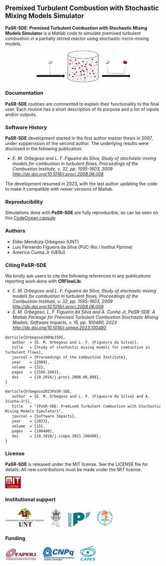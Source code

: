 ## Premixed Turbulent Combustion with Stochastic Mixing Models Simulator

**PaSR-SDE: Premixed Turbulent Combustion with Stochastic Mixing Models Simulator** is a Matlab code to simulate premixed turbulent combustion in a partially stirred reactor using stochastic micro-mixing models.

<p align="center">
<img src="logo/PaSR.png" width="60%">
</p>

### Documentation

**PaSR-SDE** routines are commented to explain their functionality to the final user. Each routine has a short description of its purpose and a list of inputs and/or outputs.

### Software History

**PaSR-SDE** development started in the first author master thesis in 2007, under suppervision of the second author. The underlying results were disclosed in the following publication:
- *E. M. Orbegoso and L. F. Figueira da Silva, Study of stochastic mixing models for combustion in turbulent flows, Proceedings of the Combustion Institute, v. 32, pp. 1595-1603, 2009 http://dx.doi.org/10.1016/j.proci.2008.06.008*

The development resumed in 2023, with the last author updating the code to make it compatible with newer versions of Matlab.

### Reproducibility
Simulations done with **PaSR-SDE** are fully reproducible, as can be seen on this <a href="https://codeocean.com/capsule/3034874/tree/v1" target="_blank">CodeOcean capsule</a>

### Authors
- Elder Mendoza Orbegoso (UNT)
- Luis Fernando Figueira da Silva (PUC-Rio / Institut Pprime)
- Americo Cunha Jr (UERJ)

### Citing PaSR-SDE

We kindly ask users to cite the following references in any publications reporting work done with **CRFlowLib**:
- *E. M. Orbegoso and L. F. Figueira da Silva, Study of stochastic mixing models for combustion in turbulent flows, Proceedings of the Combustion Institute, v. 32, pp. 1595-1603, 2009 http://dx.doi.org/10.1016/j.proci.2008.06.008*
- *E. M. Orbegoso, L. F. Figueira da Silva and A. Cunha Jr, PaSR-SDE: A Matlab Package for Premixed Turbulent Combustion Stochastic Mixing Models, Software Impacts, v. 15, pp. 100480, 2023 http://dx.doi.org/10.1016/j.simpa.2023.100480*

```
@article{Orbegoso2009p1595,
   author  = {E. M. Orbegoso and L. F. {Figueira da Silva}},
   title   = {Study of stochastic mixing models for combustion in turbulent flows},
   journal = {Proceedings of the Combustion Institute},
   year    = {2009},
   volume  = {32},
   pages   = {1595-1603},
   doi     = {10.1016/j.proci.2008.06.008},
}
```

```
@article{Orbegoso2023PaSR-SDE,
   author  = {E. M. Orbegoso and L. F. {Figueira da Silva} and A. {Cunha~Jr}},
   title   = "{PaSR-SDE: Premixed Turbulent Combustion with Stochastic Mixing Models Simulator}",
   journal = {Software Impacts},
   year    = {2023},
   volume  = {15},
   pages   = {100480},
   doi     = {10.1016/j.simpa.2023.100480},
}
```

### License

**PaSR-SDE** is released under the MIT license. See the LICENSE file for details. All new contributions must be made under the MIT license.

<img src="logo/mit_license_red.png" width="10%"> 

### Institutional support

<img src="logo/logo_unt_color.png" width="25%"> &nbsp; &nbsp; <img src="logo/logo_pucrio_color.jpg" width="07%"> &nbsp; &nbsp; <img src="logo/logo_pprime_color.jpeg" width="15%"> &nbsp; &nbsp; <img src="logo/logo_uerj_color.jpeg" width="10%"> 

### Funding

<img src="logo/faperj.jpg" width="20%"> &nbsp; &nbsp; <img src="logo/cnpq.png" width="20%"> &nbsp; &nbsp; <img src="logo/capes.png" width="10%">
